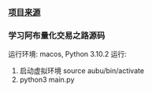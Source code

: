 ### [项目来源](https://github.com/bbfamily/abu.git)

### 学习阿布量化交易之路源码
运行环境: macos, Python 3.10.2
运行:
1. 启动虚拟环境 source aubu/bin/activate
2. python3 main.py